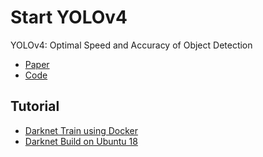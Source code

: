 # Start YOLOv4

YOLOv4: Optimal Speed and Accuracy of Object Detection

* [Paper](https://arxiv.org/abs/2004.10934)
* [Code](https://github.com/AlexeyAB/darknet)

## Tutorial

* [Darknet Train using Docker](docs/darknet_train_using_docker.md)
* [Darknet Build on Ubuntu 18](docs/darknet_build_on_ubuntu_18.md)
